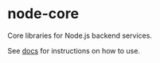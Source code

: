 # node-core

Core libraries for Node.js backend services.

See [docs](/docs) for instructions on how to use.
